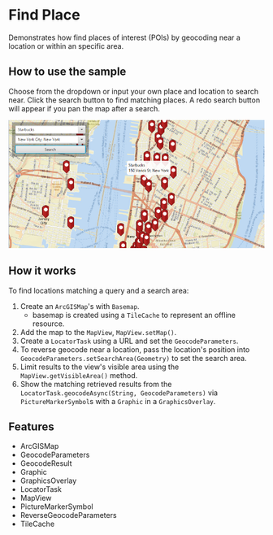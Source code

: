 <h1>Find Place</h1>

<p>Demonstrates how find places of interest (POIs) by geocoding near a location or within an specific area.</p>

<h2>How to use the sample</h2>

<p>Choose from the dropdown or input your own place and location to search near. Click the search button to find matching places. A redo search button will appear if you pan the map after a search.</p>

<p><img src="FindPlace.png" alt="" title="" /></p>

<h2>How it works</h2>

<p>To find locations matching a query and a search area:</p>

<ol>
    <li>Create an <code>ArcGISMap</code>'s with <code>Basemap</code>.
        <ul><li>basemap is created using a <code>TileCache</code> to represent an offline resource. </li></ul></li>
    <li>Add the map to the <code>MapView</code>, <code>MapView.setMap()</code>. </li>
    <li>Create a <code>LocatorTask</code> using a URL and set the <code>GeocodeParameters</code>.</li>
    <li>To reverse geocode near a location, pass the location's position into <code>GeocodeParameters.setSearchArea(Geometry)</code> to set the search area.</li>
    <li>Limit results to the view's visible area using the <code>MapView.getVisibleArea()</code> method.</li>
    <li>Show the matching retrieved results from the <code>LocatorTask.geocodeAsync(String, GeocodeParameters)</code> via <code>PictureMarkerSymbol</code>s with a <code>Graphic</code> in a <code>GraphicsOverlay</code>.</li>
</ol>

<h2>Features</h2>

<ul>
    <li>ArcGISMap</li>
    <li>GeocodeParameters</li>
    <li>GeocodeResult</li>
    <li>Graphic</li>
    <li>GraphicsOverlay</li>
    <li>LocatorTask </li>
    <li>MapView</li>
    <li>PictureMarkerSymbol</li>
    <li>ReverseGeocodeParameters</li>
    <li>TileCache</li>
</ul>



